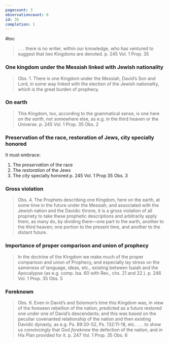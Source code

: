 ```yaml
---
pagecount: 3
observationcount: 6
id: 35
completion: 1
---
```

#toc

> . . . there is no writer, within our knowledge, who has ventured to suggest that *two* Kingdoms are denoted.
> p. 245 Vol. 1 Prop. 35
### One kingdom under the Messiah linked with Jewish nationality
>Obs. 1. There is one Kingdom under the Messiah, David’s Son and Lord, in some way linked with the election of the Jewish nationality, which is the great burden of prophecy.
### On earth
>This Kingdom, too, according to the grammatical sense, is one here *on the earth*, not somewhere else, as e.g. in the third heaven or the Universe.
>p. 245 Vol. 1 Prop. 35 Obs. 2

### Preservation of the race, restoration of Jews, city specially honored
It must embrace:
1. The *preservation* of the race
2. The *restoration* of the Jews
3. The *city* specially honored
p. 245 Vol. 1 Prop 35 Obs. 3
### Gross violation
>Obs. 4. The Prophets describing one Kingdom, here on the earth, at some time in the future under the Messiah, and associated with the Jewish nation and the Davidic throne, it is a gross violation of all propriety to take these prophetic descriptions and arbitrarily apply them, as many do, by dividing them—one part to the earth, another to the third heaven; one portion to the present time, and another to the distant future.
### Importance of proper comparison and union of prophecy
>In the doctrine of the Kingdom we make much of the proper comparison and union of Prophecy, and especially lay stress on the sameness of language, ideas, etc., existing between Isaiah and the Apocalypse (as e.g. comp. Isa. 60 with Rev., chs. 21 and 22.).
>p. 246 Vol. 1 Prop. 35 Obs. 5
### Foreknown
>Obs. 6. Even in David’s and Solomon’s time this Kingdom was, in view of the foreseen rebellion of the nation, predicted as a future restored one under one of David’s descendants; and this was based on the peculiar covenanted relationship of the nation and then existing Davidic dynasty, as e.g. Ps. 89:20-52, Ps. 132:11-18, etc.
>. . . to show us convincingly that God *foreknew* the defection of the nation, and in His Plan provided for it.
>p. 247 Vol. 1 Prop. 35 Obs. 6

